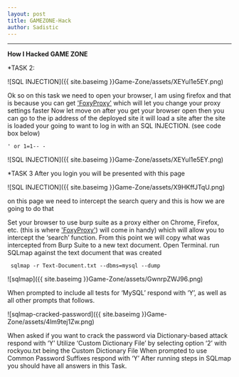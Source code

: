```yaml
---
layout: post
title: GAMEZONE-Hack
author: Sadistic
---
```


---

**How I Hacked GAME ZONE**

*TASK 2:

![SQL INJECTION]({{ site.baseimg }}Game-Zone/assets/XEYul1e5EY.png)

Ok so on this task we need to open your browser, I am using firefox and that is because you can get ['FoxyProxy'](https://addons.mozilla.org/en-US/firefox/addon/foxyproxy-standard/) which will let you change your proxy settings faster
Now let move on after you get your browser open then you can go to the ip address of the deployed site it will load a site after the site is loaded your going to want to log in with an SQL INJECTION. (see code box below)

~~~
' or 1=1-- -
~~~

![SQL INJECTION]({{ site.baseimg }}Game-Zone/assets/XEYul1e5EY.png)

*TASK 3
After you login you will be presented with this page

![SQL INJECTION]({{ site.baseimg }}Game-Zone/assets/X9HKffJTqU.png)

on this page we need to intercept the search query and this is how we are going to do that

Set your browser to use burp suite as a proxy either on Chrome, Firefox, etc. (this is where ['FoxyProxy'](https://addons.mozilla.org/en-US/firefox/addon/foxyproxy-standard/)) will come in handy) which will allow you to intercept the ‘search’ function. From this point we will copy what was intercepted from Burp Suite to a new text document.
Open Terminal. run SQLmap against the text document that was created

~~~
 sqlmap -r Text-Document.txt --dbms=mysql --dump
~~~

![sqlmap]({{ site.baseimg }}Game-Zone/assets/GwnrpZWJ96.png)

When prompted to include all tests for ‘MySQL’ respond with ‘Y’, as well as all other prompts that follows.

![sqlmap-cracked-password]({{ site.baseimg }}Game-Zone/assets/4lm9tej1Zw.png)

When asked if you want to crack the password via Dictionary-based attack respond with ‘Y’
Utilize ‘Custom Dictionary File’ by selecting option ‘2’ with rockyou.txt being the Custom Dictionary File
When prompted to use Common Password Suffixes respond with ‘Y’
After running steps in SQLmap you should have all answers in this Task.

